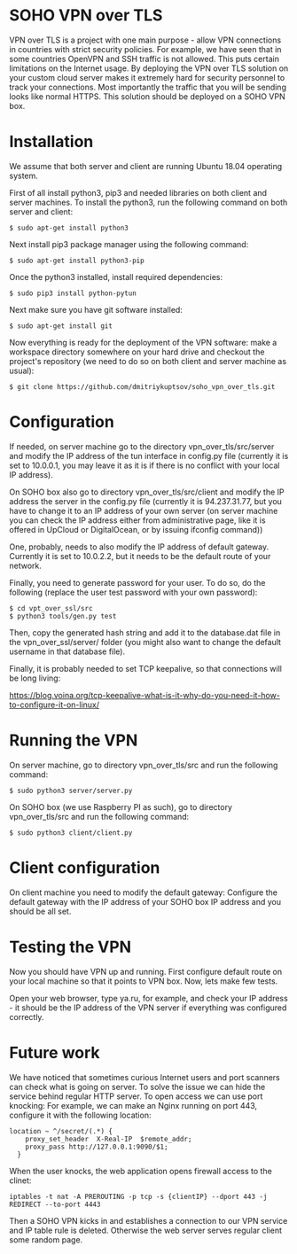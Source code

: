 # SOHO VPN over TLS 

VPN over TLS is a project with one main purpose - allow VPN connections in countries with strict 
security policies. For example, we have seen that in some countries OpenVPN and SSH traffic is not
allowed. This puts certain limitations on the Internet usage. By deploying the VPN over TLS solution
on your custom cloud server makes it extremely hard for security personnel to track your connections.
Most importantly the traffic that you will be sending looks like normal HTTPS. This solution 
should be deployed on a SOHO VPN box.

# Installation

We assume that both server and client are running Ubuntu 18.04 operating system.

First of all install python3, pip3 and needed libraries on both client and server machines.
To install the python3, run the following command on both server and client:

```
$ sudo apt-get install python3
```

Next install pip3 package manager using the following command:

```
$ sudo apt-get install python3-pip
```

Once the python3 installed, install required dependencies:

```
$ sudo pip3 install python-pytun
```

Next make sure you have git software installed:

```
$ sudo apt-get install git
```

Now everything is ready for the deployment of the VPN software: make a workspace directory somewhere on
your hard drive and checkout the project's repository (we need to do so on both client and server machine as 
usual):

```
$ git clone https://github.com/dmitriykuptsov/soho_vpn_over_tls.git
```

# Configuration

If needed, on server machine go to the directory vpn_over_tls/src/server and modify the 
IP address of the tun interface in config.py file (currently it is set to 10.0.0.1, you may leave it as it is
if there is no conflict with your local IP address).

On SOHO box also go to directory vpn_over_tls/src/client and modify the IP address the server in the config.py
file (currently it is 94.237.31.77, but you have to change it to an IP address of your own server (on server machine you 
can check the IP address either from administrative page, like it is offered in UpCloud or DigitalOcean, or by issuing ifconfig command))

One, probably, needs to also modify the IP address of default gateway. Currently it is set to 10.0.2.2, but it needs to be 
the default route of your network.

Finally, you need to generate password for your user. To do so, do the following (replace the user test password with your own password):

```
$ cd vpt_over_ssl/src
$ python3 tools/gen.py test
```

Then, copy the generated hash string and add it to the database.dat file in the vpn_over_ssl/server/ folder (you might also want to change the default username in that database file).

Finally, it is probably needed to set TCP keepalive, so that connections will be long living:

https://blog.voina.org/tcp-keepalive-what-is-it-why-do-you-need-it-how-to-configure-it-on-linux/

# Running the VPN

On server machine, go to directory vpn_over_tls/src and run the following command:

```
$ sudo python3 server/server.py
```

On SOHO box (we use Raspberry PI as such), go to directory vpn_over_tls/src and run the following command:

```
$ sudo python3 client/client.py
```

# Client configuration

On client machine you need to modify the default gateway: Configure the default gateway
with the IP address of your SOHO box IP address and you should be all set.

# Testing the VPN

Now you should have VPN up and running.  First configure default route on your local
machine so that it points to VPN box. Now, lets make few tests.

Open your web browser, type ya.ru, for example, and 
check your IP address - it should be the IP address of the VPN server if 
everything was configured correctly.

# Future work

We have noticed that sometimes curious Internet users and port scanners
can check what is going on server. To solve the issue we can hide the 
service behind regular HTTP server. To open access we can use port knocking:
For example, we can make an Nginx running on port 443, configure it 
with the following location:

```
location ~ ^/secret/(.*) {
    proxy_set_header  X-Real-IP  $remote_addr;
    proxy_pass http://127.0.0.1:9090/$1;
  }
```

When the user knocks, the web application opens firewall access to the clinet:

```
iptables -t nat -A PREROUTING -p tcp -s {clientIP} --dport 443 -j REDIRECT --to-port 4443
```

Then a SOHO VPN kicks in and establishes a connection to our VPN service and IP table rule 
is deleted. Otherwise the web server serves regular client some random page.
